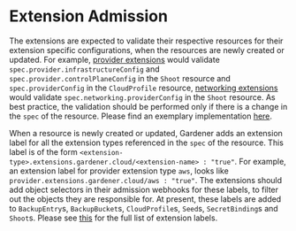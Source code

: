 # Extension Admission

The extensions are expected to validate their respective resources for their extension specific configurations, when the resources are newly created or updated. For example, [provider extensions](../../extensions/README.md#infrastructure-provider) would validate `spec.provider.infrastructureConfig` and `spec.provider.controlPlaneConfig` in the `Shoot` resource and `spec.providerConfig` in the `CloudProfile` resource, [networking extensions](../../extensions/README.md#network-plugin) would validate `spec.networking.providerConfig` in the `Shoot` resource. As best practice, the validation should be performed only if there is a change in the `spec` of the resource. Please find an exemplary implementation [here](https://github.com/gardener/gardener-extension-provider-aws/tree/master/pkg/admission/validator).

When a resource is newly created or updated, Gardener adds an extension label for all the extension types referenced in the `spec` of the resource. This label is of the form `<extension-type>.extensions.gardener.cloud/<extension-name> : "true"`. For example, an extension label for provider extension type `aws`, looks like `provider.extensions.gardener.cloud/aws : "true"`. The extensions should add object selectors in their admission webhooks for these labels, to filter out the objects they are responsible for. At present, these labels are added to `BackupEntry`s, `BackupBucket`s, `CloudProfile`s, `Seed`s, `SecretBinding`s and `Shoot`s. Please see [this](https://github.com/gardener/gardener/tree/master/pkg/apis/core/v1beta1/constants/types_constants.go) for the full list of extension labels.
